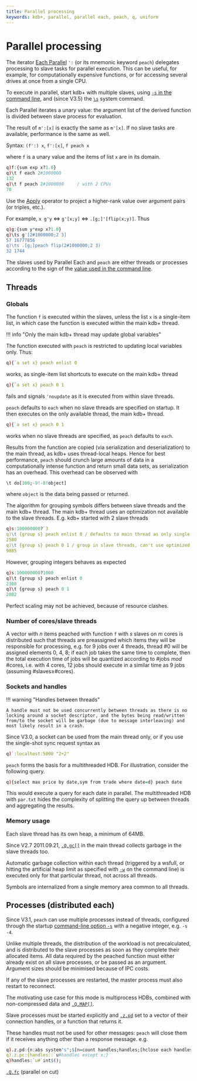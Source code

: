 ```yaml
---
title: Parallel processing
keywords: kdb+, parallel, parallel each, peach, q, uniform
---
```


# Parallel processing




The iterator [Each Parallel](../ref/maps.md#each-parallel) `':` (or its mnemonic keyword `peach`) delegates processing to slave tasks for parallel execution. 
This can be useful, for example, for computationally expensive functions, or for accessing several drives at once from a single CPU.

To execute in parallel, start kdb+ with multiple slaves, using [`-s` in the command line](cmdline.md#-s-slaves), and (since V3.5) the [`\s`](syscmds.md#s-number-of-slaves) system command.

Each Parallel iterates a unary value: the argument list of the derived function is divided between slave process for evaluation. 

The result of `m':[x]` is exactly the same as `m'[x]`. 
If no slave tasks are available, performance is the same as well. 

Syntax: `(f':) x`, `f':[x]`, `f peach x`

where `f` is a unary value and the items of list `x` are in its domain.

```q
q)f:{sum exp x?1.0}
q)\t f each 2#1000000
132
q)\t f peach 2#1000000     / with 2 CPUs
70
```

Use the [Apply](../ref/apply.md) operator to project a higher-rank value over argument pairs (or triples, etc.).

For example, `x g'y` <=> `g'[x;y]` <=> `.[g;]'[flip(x;y)]`. 
Thus

```q
q)g:{sum y*exp x?1.0}
q)\ts g'[2#1000000;2 3]
57 16777856
q)\ts .[g;]peach flip(2#1000000;2 3)
32 1744
```

The slaves used by Parallel Each and `peach` are either threads or processes according to the sign of the [value used in the command line](cmdline.md#-s-slaves).


## Threads


### Globals

The function `f` is executed within the slaves, unless the list `x` is a single-item list, in which case the function is executed within the main kdb+ thread. 

!!! info "Only the main kdb+ thread may update global variables"

The function executed with `peach` is restricted to updating local variables only. Thus:

```q
q){`a set x} peach enlist 0
```

works, as single-item list shortcuts to execute on the main kdb+ thread

```q
q){`a set x} peach 0 1
```

fails and signals `'noupdate` as it is executed from within slave threads.

`peach` defaults to `each` when no slave threads are specified on startup. 
It then executes on the only available thread, the main kdb+ thread.

```q
q){`a set x} peach 0 1
```

works when no slave threads are specified, as `peach` defaults to `each`.

Results from the function are copied (via serialization and deserialization) to the main thread, as kdb+ uses thread-local heaps. Hence for best performance, `peach` should crunch large amounts of data in a computationally intense function and return small data sets, as serialization has an overhead. This overhead can be observed with

```q
\t do[100;-9!-8!object]
```

where `object` is the data being passed or returned.

The algorithm for grouping symbols differs between slave threads and the main kdb+ thread. The main kdb+ thread uses an optimization not available to the slave threads. E.g. kdb+ started with 2 slave threads

```q
q)s:100000000?`3
q)\t {group s} peach enlist 0 / defaults to main thread as only single item
2580
q)\t {group s} peach 0 1 / group in slave threads, can't use optimized algorithm
9885
```

However, grouping integers behaves as expected

```q
q)s:100000000?1000
q)\t {group s} peach enlist 0
2308
q)\t {group s} peach 0 1
2802
```

Perfect scaling may not be achieved, because of resource clashes.


### Number of cores/slave threads

A vector with _n_ items peached with function `f` with _s_ slaves on _m_ cores is distributed such that threads are preassigned which items they will be responsible for processing, e.g. for 9 jobs over 4 threads, thread \#0 will be assigned elements 0, 4, 8; if each job takes the same time to complete, then the total execution time of jobs will be quantized according to \#jobs _mod_ \#cores, i.e. with 4 cores, 12 jobs should execute in a similar time as 9 jobs (assuming \#slaves≥\#cores).


### Sockets and handles 

!!! warning "Handles between threads"

    A handle must not be used concurrently between threads as there is no locking around a socket descriptor, and the bytes being read/written from/to the socket will be garbage (due to message interleaving) and most likely result in a crash. 

Since V3.0, a socket can be used from the main thread only, or if you use the single-shot sync request syntax as

```q
q)`:localhost:5000 "2+2"
```

`peach` forms the basis for a multithreaded HDB. For illustration, consider the following query. 

```q
q){select max price by date,sym from trade where date=d} peach date
```

This would execute a query for each date in parallel. The multithreaded HDB with `par.txt` hides the complexity of splitting the query up between threads and aggregating the results.


### Memory usage

Each slave thread has its own heap, a minimum of 64MB.

Since V2.7 2011.09.21, [`.Q.gc[]`](../ref/dotq.md#qgc-garbage-collect) in the main thread collects garbage in the slave threads too.

Automatic garbage collection within each thread (triggered by a wsfull, or hitting the artificial heap limit as specified with [`-w`](cmdline.md#-w-memory) on the command line) is executed only for that particular thread, not across all threads.

Symbols are internalized from a single memory area common to all threads.


## Processes (distributed each)

Since V3.1, `peach` can use multiple processes instead of threads, configured through the startup [command-line option `-s`](cmdline.md#-s-slaves) with a negative integer, e.g. `-s -4`. 

Unlike multiple threads, the distribution of the workload is not precalculated, and is distributed to the slave processes as soon as they complete their allocated items. All data required by the peached function must either already exist on all slave processes, or be passed as an argument. Argument sizes should be minimised because of IPC costs. 

If any of the slave processes are restarted, the master process must also restart to reconnect. 

The motivating use case for this mode is multiprocess HDBs, combined with non-compressed data and [`.Q.MAP[]`](../ref/dotq.md#qmap-maps-partitions).

Slave processes must be started explicitly and [`.z.pd`](../ref/dotz.md#zpd-peach-handles) set to a vector of their connection handles, or a function that returns it.

These handles must not be used for other messages: `peach` will close them if it receives anything other than a response message. e.g.

```q
q).z.pd:{n:abs system"s";$[n=count handles;handles;[hclose each handles;:handles::`u#hopen each 20000+til n]]}
q).z.pc:{handles::`u#handles except x;}
q)handles:`u#`int$();
```


<i class="far fa-hand-point-right"></i> 
[`.Q.fc`](../ref/dotq.md#qfc-parallel-on-cut) (parallel on cut)

